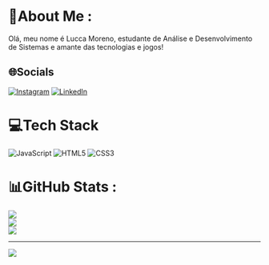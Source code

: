 # 💫About Me :
Olá, meu nome é Lucca Moreno, estudante de Análise e Desenvolvimento de Sistemas e amante das tecnologias e jogos!

## 🌐Socials
[![Instagram](https://img.shields.io/badge/Instagram-%23E4405F.svg?logo=Instagram&logoColor=white)](https://instagram.com/lucca_moreno) [![LinkedIn](https://img.shields.io/badge/LinkedIn-%230077B5.svg?logo=linkedin&logoColor=white)](https://www.linkedin.com/in/lucca-moreno-00618b26a/) 

# 💻Tech Stack
![JavaScript](https://img.shields.io/badge/javascript-%23323330.svg?style=for-the-badge&logo=javascript&logoColor=%23F7DF1E) ![HTML5](https://img.shields.io/badge/html5-%23E34F26.svg?style=for-the-badge&logo=html5&logoColor=white) ![CSS3](https://img.shields.io/badge/css3-%231572B6.svg?style=for-the-badge&logo=css3&logoColor=white)
# 📊GitHub Stats :
![](https://github-readme-stats.vercel.app/api?username=luccamoreno&theme=radical&hide_border=false&include_all_commits=false&count_private=false)<br/>
![](https://github-readme-streak-stats.herokuapp.com/?user=luccamoreno&theme=radical&hide_border=false)<br/>
![](https://github-readme-stats.vercel.app/api/top-langs/?username=luccamoreno&theme=radical&hide_border=false&include_all_commits=false&count_private=false&layout=compact)

---
[![](https://visitcount.itsvg.in/api?id=luccamoreno&icon=0&color=0)](https://visitcount.itsvg.in)

